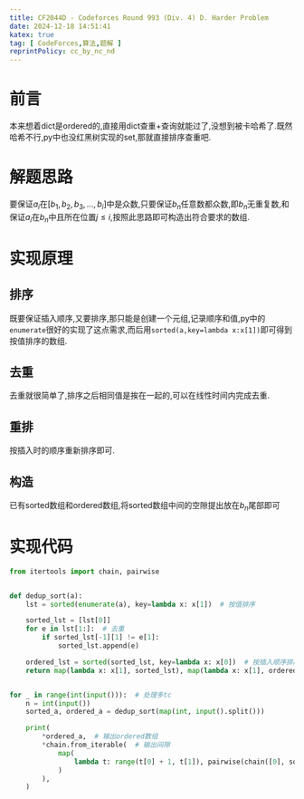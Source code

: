 ```yaml
---
title: CF2044D - Codeforces Round 993 (Div. 4) D. Harder Problem
date: 2024-12-18 14:51:41
katex: true
tag: [ CodeForces,算法,题解 ]
reprintPolicy: cc_by_nc_nd
---
```

# 前言
本来想着dict是ordered的,直接用dict查重+查询就能过了,没想到被卡哈希了.既然哈希不行,py中也没红黑树实现的set,那就直接排序查重吧.
# 解题思路
要保证$a_i$在$[b_1,b_2,b_3,...,b_i]$中是众数,只要保证$b_n$任意数都众数,即$b_n$无重复数,和保证$a_i$在$b_n$中且所在位置$j \leq i$,按照此思路即可构造出符合要求的数组.
# 实现原理
## 排序
既要保证插入顺序,又要排序,那只能是创建一个元组,记录顺序和值,py中的`enumerate`很好的实现了这点需求,而后用`sorted(a,key=lambda x:x[1])`即可得到按值排序的数组.

## 去重
去重就很简单了,排序之后相同值是挨在一起的,可以在线性时间内完成去重.

## 重排
按插入时的顺序重新排序即可.

## 构造
已有sorted数组和ordered数组,将sorted数组中间的空隙提出放在$b_n$尾部即可

# 实现代码
``` python
from itertools import chain, pairwise


def dedup_sort(a):
    lst = sorted(enumerate(a), key=lambda x: x[1])  # 按值排序

    sorted_lst = [lst[0]]
    for e in lst[1:]:  # 去重
        if sorted_lst[-1][1] != e[1]:
            sorted_lst.append(e)

    ordered_lst = sorted(sorted_lst, key=lambda x: x[0])  # 按插入顺序排序
    return map(lambda x: x[1], sorted_lst), map(lambda x: x[1], ordered_lst)  # 输出


for _ in range(int(input())):  # 处理多tc
    n = int(input())
    sorted_a, ordered_a = dedup_sort(map(int, input().split()))

    print(
        *ordered_a,  # 输出ordered数组
        *chain.from_iterable(  # 输出间隙
            map(
                lambda t: range(t[0] + 1, t[1]), pairwise(chain([0], sorted_a, [n + 1]))
            )
        ),
    )

```
